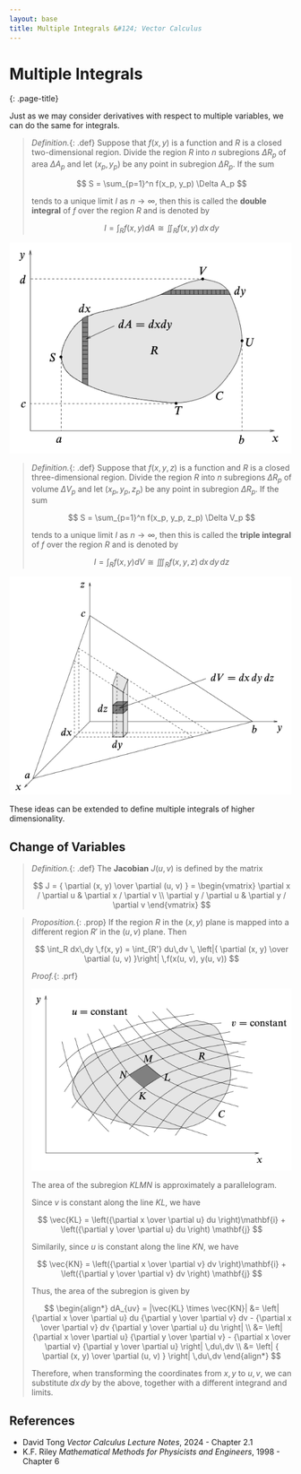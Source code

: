 ```yaml
---
layout: base
title: Multiple Integrals &#124; Vector Calculus
---
```


# Multiple Integrals
{: .page-title}

Just as we may consider derivatives with respect to multiple variables, we can do the same for integrals.

> *Definition.*{: .def}
> Suppose that $f(x, y)$ is a function and $R$ is a closed two-dimensional region.
> Divide the region $R$ into $n$ subregions $\Delta R_p$ of area $\Delta A_p$ and let $(x_p, y_p)$ be any point in subregion $\Delta R_p$.
> If the sum
>
> $$
  S = \sum_{p=1}^n f(x_p, y_p) \Delta A_p
  $$
>
> tends to a unique limit $I$ as $n \to \infty$, then this is called the **double integral** of $f$ over the region $R$ and is denoted by
>
> $$
  I = \int_R f(x, y) dA \cong \iint_R f(x, y) \,dx \,dy
  $$

![Double Integral](../images/vector-calculus-double-integral.png)

> *Definition.*{: .def}
> Suppose that $f(x, y, z)$ is a function and $R$ is a closed three-dimensional region.
> Divide the region $R$ into $n$ subregions $\Delta R_p$ of volume $\Delta V_p$ and let $(x_p, y_p, z_p)$ be any point in subregion $\Delta R_p$.
> If the sum
>
> $$
  S = \sum_{p=1}^n f(x_p, y_p, z_p) \Delta V_p
  $$
>
> tends to a unique limit $I$ as $n \to \infty$, then this is called the **triple integral** of $f$ over the region $R$ and is denoted by
>
> $$
  I = \int_R f(x, y) dV \cong \iiint_R f(x, y, z) \,dx \,dy \,dz
  $$

![Triple Integral](../images/vector-calculus-triple-integral.png)

These ideas can be extended to define multiple integrals of higher dimensionality.

## Change of Variables

> *Definition.*{: .def}
> The **Jacobian** $J(u, v)$ is defined by the matrix
>
> $$
  J = { \partial (x, y) \over \partial (u, v) } = \begin{vmatrix}
  \partial x / \partial u & \partial x / \partial v \\
  \partial y / \partial u & \partial y / \partial v
  \end{vmatrix}
  $$

> *Proposition.*{: .prop}
> If the region $R$ in the $(x, y)$ plane is mapped into a different region $R'$ in the $(u, v)$ plane.
> Then
>
> $$
  \int_R dx\,dy \,f(x, y) = \int_{R'} du\,dv \, \left|{ \partial (x, y) \over \partial (u, v) }\right| \,f(x(u, v), y(u, v))
  $$
>
> *Proof.*{: .prf}
>
> ![Change of Variable](../images/vector-calculus-change-of-variables-2d.png)
>
> The area of the subregion $KLMN$ is approximately a parallelogram.
>
> Since $v$ is constant along the line $KL$, we have
>
> $$
  \vec{KL} = \left({\partial x \over \partial u} du \right)\mathbf{i} + \left({\partial y \over \partial u} du \right) \mathbf{j}
  $$
>
> Similarily, since $u$ is constant along the line $KN$, we have
>
> $$
  \vec{KN} = \left({\partial x \over \partial v} dv \right)\mathbf{i} + \left({\partial y \over \partial v} dv \right) \mathbf{j}
  $$
>
> Thus, the area of the subregion is given by
>
> $$
  \begin{align*}
  dA_{uv} = |\vec{KL} \times \vec{KN}| &= \left| {\partial x \over \partial u} du {\partial y \over \partial v} dv - {\partial x \over \partial v} dv {\partial y \over \partial u} du \right| \\
  &= \left| {\partial x \over \partial u} {\partial y \over \partial v} - {\partial x \over \partial v} {\partial y \over \partial u} \right| \,du\,dv \\
  &= \left| { \partial (x, y) \over \partial (u, v) } \right| \,du\,dv
  \end{align*}
  $$
>
> Therefore, when transforming the coordinates from $x, y$ to $u, v$, we can substitute $dx\,dy$ by the above, together with a different integrand and limits.

## References

* David Tong _Vector Calculus Lecture Notes_, 2024 - Chapter 2.1
* K.F. Riley _Mathematical Methods for Physicists and Engineers_, 1998 - Chapter 6
